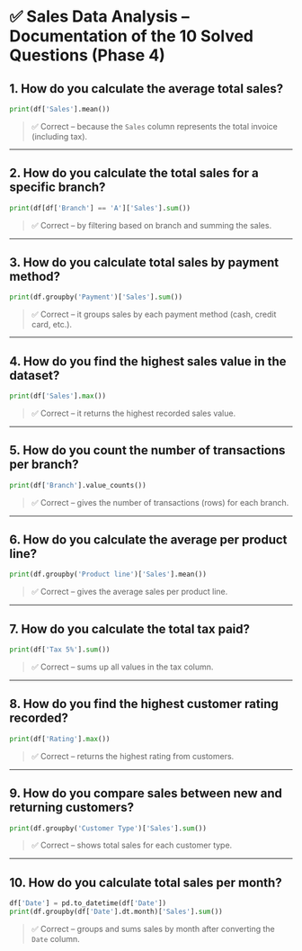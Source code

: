 # ✅ Sales Data Analysis – Documentation of the 10 Solved Questions (Phase 4)

## 1. How do you calculate the average total sales?
```python
print(df['Sales'].mean())
```
> ✅ Correct – because the `Sales` column represents the total invoice (including tax).

---

## 2. How do you calculate the total sales for a specific branch?
```python
print(df[df['Branch'] == 'A']['Sales'].sum())
```
> ✅ Correct – by filtering based on branch and summing the sales.

---

## 3. How do you calculate total sales by payment method?
```python
print(df.groupby('Payment')['Sales'].sum())
```
> ✅ Correct – it groups sales by each payment method (cash, credit card, etc.).

---

## 4. How do you find the highest sales value in the dataset?
```python
print(df['Sales'].max())
```
> ✅ Correct – it returns the highest recorded sales value.

---

## 5. How do you count the number of transactions per branch?
```python
print(df['Branch'].value_counts())
```
> ✅ Correct – gives the number of transactions (rows) for each branch.

---

## 6. How do you calculate the average per product line?
```python
print(df.groupby('Product line')['Sales'].mean())
```
> ✅ Correct – gives the average sales per product line.

---

## 7. How do you calculate the total tax paid?
```python
print(df['Tax 5%'].sum())
```
> ✅ Correct – sums up all values in the tax column.

---

## 8. How do you find the highest customer rating recorded?
```python
print(df['Rating'].max())
```
> ✅ Correct – returns the highest rating from customers.

---

## 9. How do you compare sales between new and returning customers?
```python
print(df.groupby('Customer Type')['Sales'].sum())
```
> ✅ Correct – shows total sales for each customer type.

---

## 10. How do you calculate total sales per month?
```python
df['Date'] = pd.to_datetime(df['Date'])
print(df.groupby(df['Date'].dt.month)['Sales'].sum())
```
> ✅ Correct – groups and sums sales by month after converting the `Date` column.

